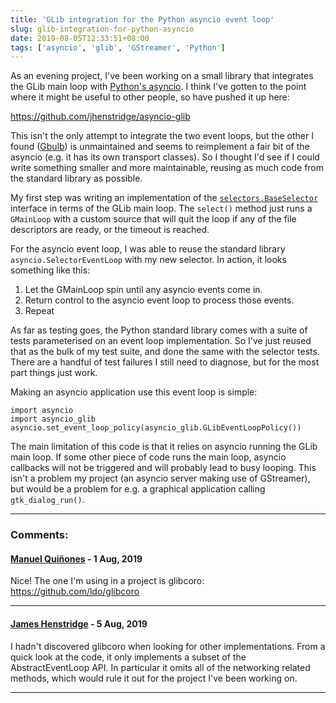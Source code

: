 ```yaml
---
title: 'GLib integration for the Python asyncio event loop'
slug: glib-integration-for-python-asyncio
date: 2019-08-05T12:33:51+08:00
tags: ['asyncio', 'glib', 'GStreamer', 'Python']
---
```


As an evening project, I\'ve been working on a small library that
integrates the GLib main loop with [Python\'s
asyncio](https://docs.python.org/3/library/asyncio.html). I think I\'ve
gotten to the point where it might be useful to other people, so have
pushed it up here:

<https://github.com/jhenstridge/asyncio-glib>

This isn\'t the only attempt to integrate the two event loops, but the
other I found ([Gbulb](https://github.com/nhoad/gbulb)) is unmaintained
and seems to reimplement a fair bit of the asyncio (e.g. it has its own
transport classes). So I thought I\'d see if I could write something
smaller and more maintainable, reusing as much code from the standard
library as possible.

My first step was writing an implementation of the
[`selectors.BaseSelector`](https://docs.python.org/3/library/selectors.html)
interface in terms of the GLib main loop. The `select()` method just
runs a `GMainLoop` with a custom source that will quit the loop if any
of the file descriptors are ready, or the timeout is reached.

For the asyncio event loop, I was able to reuse the standard library
`asyncio.SelectorEventLoop` with my new selector. In action, it looks
something like this:

1.  Let the GMainLoop spin until any asyncio events come in.
2.  Return control to the asyncio event loop to process those events.
3.  Repeat

As far as testing goes, the Python standard library comes with a suite
of tests parameterised on an event loop implementation. So I\'ve just
reused that as the bulk of my test suite, and done the same with the
selector tests. There are a handful of test failures I still need to
diagnose, but for the most part things just work.

Making an asyncio application use this event loop is simple:

    import asyncio
    import asyncio_glib
    asyncio.set_event_loop_policy(asyncio_glib.GLibEventLoopPolicy())

The main limitation of this code is that it relies on asyncio running
the GLib main loop. If some other piece of code runs the main loop,
asyncio callbacks will not be triggered and will probably lead to busy
looping. This isn\'t a problem my project (an asyncio server making use
of GStreamer), but would be a problem for e.g. a graphical application
calling `gtk_dialog_run()`.

---
### Comments:
#### [Manuel Quiñones](http://aereo.manuq.com.ar) - <time datetime="2019-08-12 04:39:38">1 Aug, 2019</time>

Nice! The one I\'m using in a project is glibcoro:
https://github.com/ldo/glibcoro

---
#### [James Henstridge](http://blogs.gnome.org/jamesh/) - <time datetime="2019-08-23 22:10:20">5 Aug, 2019</time>

I hadn\'t discovered glibcoro when looking for other implementations.
From a quick look at the code, it only implements a subset of the
AbstractEventLoop API. In particular it omits all of the networking
related methods, which would rule it out for the project I\'ve been
working on.

---
